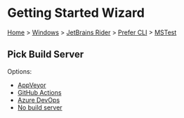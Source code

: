 # Getting Started Wizard

[Home](/docs/wiz/readme.md) > [Windows](Windows.md) > [JetBrains Rider](Windows_Rider.md) > [Prefer CLI](Windows_Rider_Cli.md) > [MSTest](Windows_Rider_Cli_MSTest.md)

## Pick Build Server

Options:
 * [AppVeyor](Windows_Rider_Cli_MSTest_AppVeyor.md)
 * [GitHub Actions](Windows_Rider_Cli_MSTest_GitHubActions.md)
 * [Azure DevOps](Windows_Rider_Cli_MSTest_AzureDevOps.md)
 * [No build server](Windows_Rider_Cli_MSTest_None.md)
